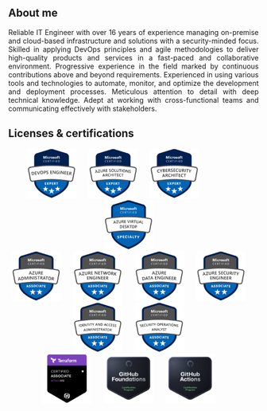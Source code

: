 ## About me

<div style="text-align: justify;">
Reliable IT Engineer with over 16 years of experience managing on-premise and cloud-based infrastructure and solutions with a security-minded focus. Skilled in applying DevOps principles and agile methodologies to deliver high-quality products and services in a fast-paced and collaborative environment. Progressive experience in the field marked by continuous contributions above and beyond requirements. Experienced in using various tools and technologies to automate, monitor, and optimize the development and deployment processes. Meticulous attention to detail with deep technical knowledge. Adept at working with cross-functional teams and communicating effectively with stakeholders.
</div>

## Licenses & certifications

<div align="center">
<a href="https://learn.microsoft.com/api/credentials/share/en-us/RomanRabodzei/4F48A8397F604892?sharingId=B3C1155BC65B52A1" style="margin-right: 20px;">
<img src="./azure-devops-engineer-expert.png" alt="Azure DevOps Engineer Expert" width="100" height="100"></a>
<a href="https://learn.microsoft.com/api/credentials/share/en-us/RomanRabodzei/977678304216884B?sharingId=B3C1155BC65B52A1" style="margin-right: 20px;">
<img src="./azure-solutions-architect-expert.png" alt="Azure Solutions Architect Expert" width="100" height="100"></a>
<a href="https://learn.microsoft.com/api/credentials/share/en-us/RomanRabodzei/AB0829F37921442E?sharingId=B3C1155BC65B52A1" style="margin-right: 20px;">
<img src="./azure-cybersecurity-architect-exper.png" alt="Azure Cybersecurity Architect Expert" width="100" height="100"></a>
&nbsp;&nbsp;&nbsp;&nbsp;&nbsp;&nbsp;&nbsp;&nbsp;&nbsp;&nbsp;&nbsp;&nbsp;&nbsp;&nbsp;&nbsp;
<a href="https://learn.microsoft.com/api/credentials/share/en-us/RomanRabodzei/185BD79D4B1F186B?sharingId=B3C1155BC65B52A1" style="margin-right: 20px;">
<img src="./azure-virtual-desktop-specialty.png" alt="Azure Virtual Desktop Specialty" width="100" height="100"></a>
</div>

<div align="center">
<a href="https://learn.microsoft.com/api/credentials/share/en-us/RomanRabodzei/AC60B90FD780DE2E?sharingId=B3C1155BC65B52A1" style="margin-right: 20px;">
<img src="./azure-administrator-associate.png" alt="Azure Administrator Associate" width="100" height="100"></a>
<a href="https://learn.microsoft.com/api/credentials/share/en-us/RomanRabodzei/BE0BFA3983B667C2?sharingId=B3C1155BC65B52A1" style="margin-right: 20px;">
<img src="./azure-network-engineer-associate.png" alt="Azure Network Engineer Associate" width="100" height="100"></a>
<a href="https://learn.microsoft.com/api/credentials/share/en-us/RomanRabodzei/9D7DF5C09F3B647C?sharingId=B3C1155BC65B52A1" style="margin-right: 20px;">
<img src="./azure-data-engineer-associate.png" alt="Azure Data Engineer Associate" width="100" height="100"></a>
<a href="https://learn.microsoft.com/api/credentials/share/en-us/RomanRabodzei/82A596ACA31366A7?sharingId=B3C1155BC65B52A1" style="margin-right: 20px;">
<img src="./azure-security-engineer-associate.png" alt="Azure Security Engineer Associate" width="100" height="100"></a>
<a href="https://learn.microsoft.com/api/credentials/share/en-us/RomanRabodzei/F7D70FE59B762680?sharingId=B3C1155BC65B52A1" style="margin-right: 20px;">
<img src="./azure-identity-and-access-administrator-associate.png" alt="Azure Identity and Access Administrator Associate" width="100" height="100"></a>
<a href="https://learn.microsoft.com/api/credentials/share/en-us/RomanRabodzei/31872132664101B9?sharingId=B3C1155BC65B52A1" style="margin-right: 20px;">
<img src="./azure-security-operations-analyst-associate.png" alt="Azure Security Operations Analyst Associate" width="100" height="100"></a>
</div>

<div align="center">
<a href="https://www.credly.com/earner/earned/badge/59919c2a-362e-40e6-9b17-727ae7127c17" style="margin-right: 20px;">
<img src="./hashicorp-certified-terraform-associate-003.png" alt="HashiCorp Certified: Terraform Associate" width="100" height="100"></a>
<a href="https://www.credly.com/earner/earned/badge/8932b5c9-712d-4c55-943b-801e9509928a" style="margin-right: 20px;">
<img src="./github-foundations.png" alt="GitHub Foundations" width="100" height="100"></a>
<a href="https://www.credly.com/earner/earned/badge/a1441f60-5e8f-4a3a-b621-13928524a993" style="margin-right: 20px;">
<img src="./github-actions.png" alt="GitHub Actions" width="100" height="100"></a>
</div>

<!-- <div align="center">
<a href="https://www.credly.com/earner/earned/badge/9fcc65c3-0aa6-4eca-a161-eafcbb7f02fb">
  <img src="./aws-certified-sysops-administrator-associate.png" alt="AWS Certified SysOps Administrator Associate" width="100" height="100">
</a>
</div> -->
